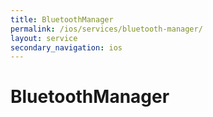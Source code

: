 ```yaml
---
title: BluetoothManager
permalink: /ios/services/bluetooth-manager/
layout: service
secondary_navigation: ios
---
```


# BluetoothManager
